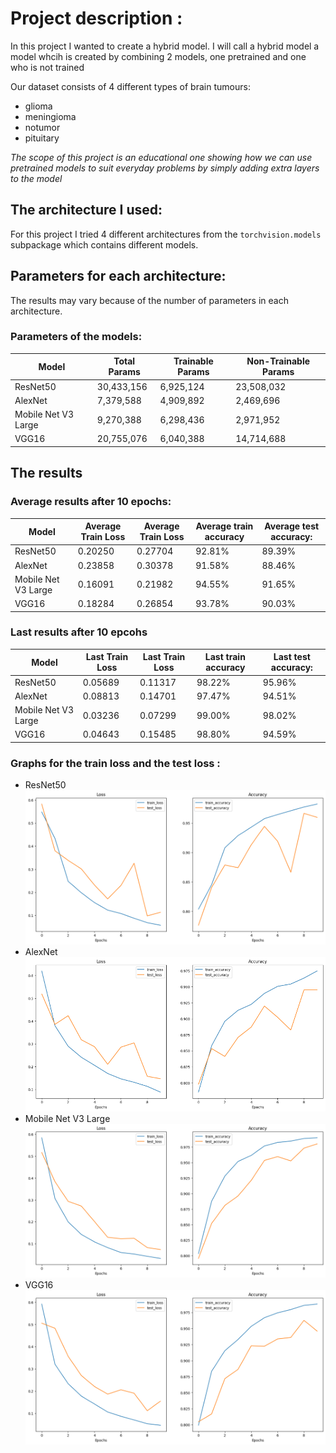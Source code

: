 # Project description :
In this project I wanted to create a hybrid model. I will call a hybrid model a model whcih is created by combining 2 models, one pretrained and one who is not trained

Our dataset consists of 4 different types of brain tumours:

- glioma
- meningioma
- notumor
- pituitary

*The scope of this project is an educational one showing how we can use pretrained models to suit everyday problems by simply adding extra layers to the model*
## The architecture I used:
For this project I tried 4 different architectures from the `torchvision.models`  subpackage  which contains different models.
## Parameters for each architecture:
The results may vary because of the number of parameters in each architecture.

### Parameters of the models:
| Model | Total Params | Trainable Params | Non-Trainable Params |
|---|---|---|---|
| ResNet50 | 30,433,156 | 6,925,124 | 23,508,032 |
| AlexNet | 7,379,588 | 4,909,892 | 2,469,696 |
| Mobile Net V3 Large | 9,270,388 | 6,298,436 | 2,971,952 |
| VGG16 | 20,755,076 | 6,040,388 | 14,714,688 |
## The results
### Average results after 10 epochs:
| Model | Average Train Loss | Average Train Loss | Average train accuracy | Average test accuracy: |
|---|---|---|---|---|
| ResNet50 | 0.20250 | 0.27704 | 92.81% | 89.39% |
| AlexNet | 0.23858 | 0.30378 | 91.58% | 88.46% |
| Mobile Net V3 Large | 0.16091 | 0.21982 | 94.55% | 91.65% |
| VGG16 | 0.18284 | 0.26854 | 93.78% | 90.03% |
### Last results after 10 epcohs
| Model | Last Train Loss | Last Train Loss | Last train accuracy | Last test accuracy: |
|---|---|---|---|---|
| ResNet50 | 0.05689 | 0.11317 | 98.22% | 95.96% |
| AlexNet | 0.08813 | 0.14701 | 97.47% | 94.51% |
| Mobile Net V3 Large | 0.03236 | 0.07299 | 99.00% | 98.02% |
| VGG16 | 0.04643 | 0.15485 | 98.80% | 94.59% |
### Graphs for the train loss and the test loss :
- ResNet50
  ![ResNet50_graph](./Images/ResNet50.png)
- AlexNet
  ![AlexNet_graph](./Images/AlexNet.png)
- Mobile Net V3 Large
  ![MobileNetV3Large_graph](./Images/MobileNetv3Large.png)
- VGG16
  ![VGG16_graph](./Images/VGG16.png)

